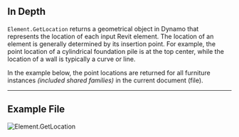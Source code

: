 ## In Depth
`Element.GetLocation` returns a geometrical object in Dynamo that represents the location of each input Revit element. The location of an element is generally determined by its insertion point. For example, the point location of a cylindrical foundation pile is at the top center, while the location of a wall is typically a curve or line.

In the example below, the point locations are returned for all furniture instances _(included shared families)_ in the current document (file).
___
## Example File

![Element.GetLocation](./Revit.Elements.Element.GetLocation_img.jpg)